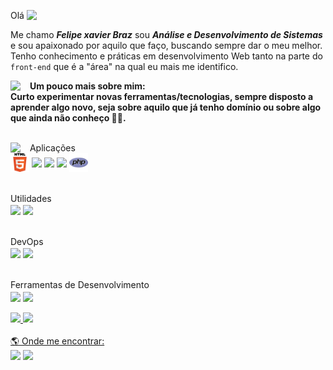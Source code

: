Olá <a target="_blank"   rel="noopener noreferrer nofollow" href="https://user-images.githubusercontent.com/49988118/149844758-2e69df39-cc50-48d6-8b69-4506a540a796.gif" data-target="animated-image.originalLink"><img align="top" src="https://user-images.githubusercontent.com/49988118/149844758-2e69df39-cc50-48d6-8b69-4506a540a796.gif" style="width: 27px; display: inline-block;" data-target="animated-image.originalImage"></a>

  Me chamo <em> <b>Felipe xavier Braz</b> </em>  sou <em><b> Análise e Desenvolvimento de Sistemas </b> </em> e sou apaixonado por aquilo que faço, buscando sempre dar o meu melhor. Tenho conhecimento e práticas em desenvolvimento Web tanto na parte do <code>front-end</code> que é a "área" na qual eu mais me identifico.



 <a target="_blank" rel="noopener noreferrer nofollow" href="https://user-images.githubusercontent.com/49988118/149845826-255a742b-f946-4c1a-8932-eb622e0ae4e5.gif" data-target="animated-image.originalLink"><img align="top" src="https://user-images.githubusercontent.com/49988118/149845826-255a742b-f946-4c1a-8932-eb622e0ae4e5.gif" style="width: 27px; display: inline-block;" data-target="animated-image.originalImage"></a> <b> Um pouco mais sobre mim: </b> <br>
 <b>Curto experimentar novas ferramentas/tecnologias, sempre disposto a aprender algo novo, seja sobre aquilo que já tenho domínio
 ou sobre algo que ainda não conheço 🤙🏻.</b>




   

  
<div style="display: inline_block"><br>
<a target="_blank" rel="noopener noreferrer nofollow" href="https://user-images.githubusercontent.com/49988118/149845918-84b8c1d8-fb23-4953-9b51-19241afbdc36.gif" data-target="animated-image.originalLink"><img align="top"  src="https://user-images.githubusercontent.com/49988118/149845918-84b8c1d8-fb23-4953-9b51-19241afbdc36.gif" style="width: 27px; display: inline-block;" data-target="animated-image.originalImage"></a> Aplicações<br>
   <img align="center" width="30px"  src="https://raw.githubusercontent.com/github/explore/80688e429a7d4ef2fca1e82350fe8e3517d3494d/topics/html/html.png">
<img align='center' src="https://camo.githubusercontent.com/c38a05ab57aea563f73ae6b4aad7f556faa734d4077a7b52a2081b41ce27da40/68747470733a2f2f696d672e736869656c64732e696f2f62616467652f2d4353532d3333333333333f7374796c653d666c6174266c6f676f3d43535333266c6f676f436f6c6f723d313537324236">
 <img align="center"  src="https://camo.githubusercontent.com/848defb760c0adff4362c04283f254f633ea8eff177c1640b209429d0e3d7627/68747470733a2f2f696d672e736869656c64732e696f2f62616467652f2d4a6176615363726970742d3333333333333f7374796c653d666c6174266c6f676f3d6a617661736372697074">


   
 <img align="center"  src="https://camo.githubusercontent.com/bd16a09c0ea9b0b7ee8766d187db73f61d5ec35a3c5499119b4d3003c1ee546a/68747470733a2f2f696d672e736869656c64732e696f2f62616467652f2d4d7953514c2d3333333333333f7374796c653d666c6174266c6f676f3d6d7973716c"> 


 <img align="center" position="absolute" margin-top="0px"  width="30px" src="https://raw.githubusercontent.com/github/explore/80688e429a7d4ef2fca1e82350fe8e3517d3494d/topics/php/php.png"> 


  </div>  
  <br> 


  


  <div style="display: inline_block"><br>
Utilidades<br>
   <img align="center"  src="https://camo.githubusercontent.com/ba26db9a2e4c9aebc9713b73f570e0579367bd1bea4196adbb2c229339fdd3bf/68747470733a2f2f696d672e736869656c64732e696f2f62616467652f2d506f73746d616e2d3333333333333f7374796c653d666c6174266c6f676f3d706f73746d616e">
   <img align='center'   src="https://camo.githubusercontent.com/5ed3f041ebf36a62c0a95fccb7e58a0dfd57c75dfc78aad44e4f1f5af568fda7/68747470733a2f2f696d672e736869656c64732e696f2f62616467652f2d41646f626550686f746f73686f702d3333333333333f7374796c653d666c6174266c6f676f3d61646f626570686f746f73686f70">  
  </div> 

  <br> 

   <div style="display: inline_block"><br>
DevOps<br>
   <img align="center"  src="https://camo.githubusercontent.com/3ea1c940cc08da19f16d17ca0c4704397dac1f12a1bb73f1174ae504c3e80a85/68747470733a2f2f696d672e736869656c64732e696f2f62616467652f2d4769742d3333333333333f7374796c653d666c6174266c6f676f3d676974">
   <img align='center'   src="https://camo.githubusercontent.com/544426317a6c6226b7f6b3367232378ea367aa5001a41da4f302a77f9959909f/68747470733a2f2f696d672e736869656c64732e696f2f62616467652f2d4769744875622d3333333333333f7374796c653d666c6174266c6f676f3d676974687562">  
  </div>  
  <br> 


<div style="display: inline_block"><br>
Ferramentas de Desenvolvimento<br>
   <img align="center"  src="https://camo.githubusercontent.com/2d26e5f7d40bd01c004c6cb658987dc6ab6fe805ca752c9e76d4053fb679dce7/68747470733a2f2f696d672e736869656c64732e696f2f62616467652f2d56697375616c25323053747564696f253230436f64652d3333333333333f7374796c653d666c6174266c6f676f3d76697375616c2d73747564696f2d636f6465">
   <img align='center'   src="https://camo.githubusercontent.com/747fbc5bf92d88ad6b779864255e0ab7b84faaa4c35917079ed965b15543d6f2/68747470733a2f2f696d672e736869656c64732e696f2f62616467652f2d4669676d612d3333333333333f7374796c653d666c6174266c6f676f3d6669676d61">  
  </div>  

  <br> 

  <div style="display: inline_block">
  <a href="https://github.com/felipexavier26">
  <img height="180em" src="https://github-readme-stats.vercel.app/api?username=felipexavier26&show_icons=true&theme=dark&include_all_commits=true&count_private=true"/>
  <img height="180em" src="https://github-readme-stats.vercel.app/api/top-langs/?username=felipexavier26&layout=compact&langs_count=7&theme=dark"/>
    
</div><br>









  

  
 
<div>   
 🌎  Onde me encontrar: <br>
  <a href="https://www.linkedin.com/in/felipe-xavier-414539222/)" target="_blank"><img src="https://img.shields.io/badge/-LinkedIn-%230077B5?style=for-the-badge&logo=linkedin&logoColor=white" target="_blank"></a> 
 <a href = "fellippex.xavier@gmail.com"><img src="https://img.shields.io/badge/-Gmail-%23333?style=for-the-badge&logo=gmail&logoColor=white" target="_blank"></a>


</div>
